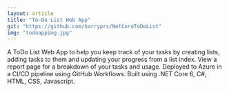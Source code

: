 ```yaml
---
layout: article
title: "To-Do List Web App"
git: "https://github.com/harryprs/NetCoreToDoList"
img: "todoappimg.jpg"
---
```


A ToDo List Web App to help you keep track of your tasks by creating lists, adding tasks to them and updating your progress from a list index.
View a report page for a breakdown of your tasks and usage.
Deployed to Azure in a CI/CD pipeline using GitHub Workflows.
Built using .NET Core 6, C#, HTML, CSS, Javascript. 